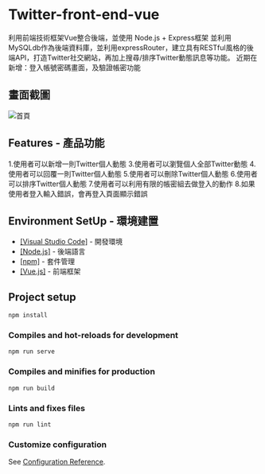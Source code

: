 # Twitter-front-end-vue

利用前端技術框架Vue整合後端，並使用 Node.js + Express框架 並利用MySQLdb作為後端資料庫，並利用expressRouter，建立具有RESTful風格的後端API，打造Twitter社交網站，再加上搜尋/排序Twitter動態訊息等功能。
近期在新增：登入帳號密碼畫面，及驗證帳密功能

## 畫面截圖
![首頁](https://upload.cc/i1/2020/12/17/miqWLI.png)

## Features - 產品功能

1.使用者可以新增一則Twitter個人動態
3.使用者可以瀏覽個人全部Twitter動態
4.使用者可以回覆一則Twitter個人動態
5.使用者可以刪除Twitter個人動態
6.使用者可以排序Twitter個人動態
7.使用者可以利用有限的帳密組去做登入的動作
8.如果使用者登入輸入錯誤，會再登入頁面顯示錯誤

## Environment SetUp - 環境建置

- [[Visual Studio Code]](https://visualstudio.microsoft.com/zh-hant/) - 開發環境
- [[Node.js]](https://nodejs.org/en/) - 後端語言
- [[npm]](https://www.npmjs.com/) - 套件管理
- [[Vue.js]](https://github.com/vuejs/vue) - 前端框架

## Project setup
```
npm install
```

### Compiles and hot-reloads for development
```
npm run serve
```

### Compiles and minifies for production
```
npm run build
```

### Lints and fixes files
```
npm run lint
```

### Customize configuration
See [Configuration Reference](https://cli.vuejs.org/config/).
